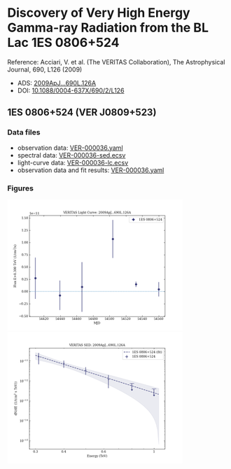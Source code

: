 # Discovery of Very High Energy Gamma-ray Radiation from the BL Lac 1ES 0806+524

Reference:
Acciari, V. et al. (The VERITAS Collaboration), The Astrophysical Journal, 690, L126 (2009)

- ADS: [2009ApJ...690L.126A](http://adsabs.harvard.edu/abs/2009ApJ...690L.126A)
- DOI: [10.1088/0004-637X/690/2/L126](https://doi.org/10.1088/0004-637X/690/2/L126)

## 1ES 0806+524 (VER J0809+523)
### Data files

- observation data: [VER-000036.yaml](VER-000036.yaml)
- spectral data: [VER-000036-sed.ecsv](VER-000036-sed.ecsv)
- light-curve data: [VER-000036-lc.ecsv](VER-000036-lc.ecsv)
- observation data and fit results: [VER-000036.yaml](VER-000036.yaml)


### Figures

<img src="figures/2009ApJ...690L.126A-VER-36-1-lc.png" alt="drawing" width="400"/>
<img src="figures/2009ApJ...690L.126A-VER-36-1-sed.png" alt="drawing" width="400"/>
